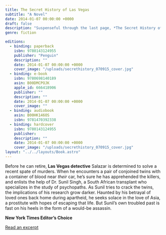 ```yaml
---
title: The Secret History of Las Vegas
subtitle: "A Novel"
date: 2014-01-07 00:00:00 +0000
draft: false
description: "Suspenseful through the last page, *The Secret History of Las Vegas* is Chris Abani’s most accomplished work to date, with his trademark visionary prose and a striking compassion for the inner lives of outsiders."
genre: fiction

editions:
  - binding: paperback
    isbn: 9780143124955
    publisher: "Penguin"
    description: ""
    date: 2014-01-07 00:00:00 +0000
    cover_image: "/uploads/secrethistory_070915_cover.jpg"
  - binding: e-book
    isbn: 9780698140189
    asin: B00DMCPOJK
    apple_id: 666418906    
    publisher: ""
    description: ""
    date: 2014-01-07 00:00:00 +0000
    cover_image: ""
  - binding: audiobook
    asin: B00HK146OS
    isbn: 9781470392338
  - binding: hardcover
    isbn: 9780143124955
    publisher:
    description: ""
    date: 2014-01-07 00:00:00 +0000
    cover_image: "/uploads/secrethistory_070915_cover.jpg"
layout: "../../layouts/Book.astro"
---
```


Before he can retire, **Las Vegas detective** Salazar is determined to solve a recent spate of murders. When he encounters a pair of conjoined twins with a container of blood near _their_ car, he’s sure he has apprehended the killers, and enlists the help of Dr. Sunil Singh, a South African transplant who specializes in the study of psychopaths. As Sunil tries to crack the twins, the implications of his research grow darker. Haunted by his betrayal of loved ones back home during apartheid, he seeks solace in the love of Asia, a prostitute with hopes of escaping that life. But Sunil’s own troubled past is fast on his heels in the form of a would-be assassin.

**New York Times Editor’s Choice**

<!-- [Read an excerpt](/news/2013/12/15/excerpt-from-the-secret-history-of-las-vegas/) -->

[Read an excerpt](/news/2013-12-15-excerpt-from-the-secret-history-of-las-vegas/)
